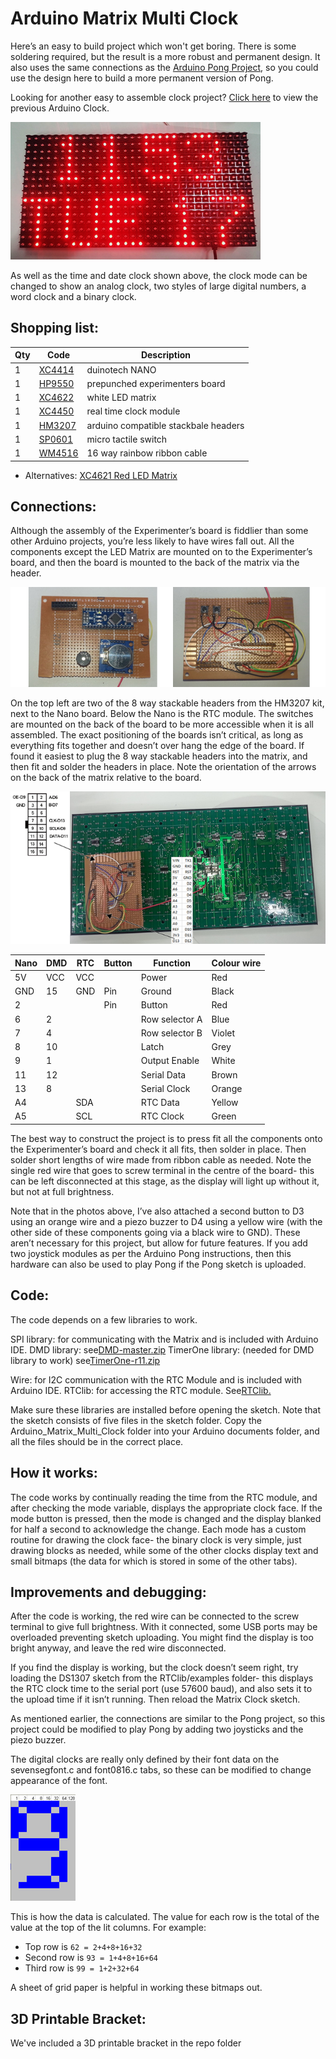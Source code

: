 
# Arduino Matrix Multi Clock

Here’s an easy to build project which won't get boring. There is some soldering required, but the result is a more robust and permanent design. It also uses the same connections as the [Arduino Pong Project](https://jaycar.com.au/diy-arduino-pong), so you could use the design here to build a more permanent version of Pong.

Looking for another easy to assemble clock project? [Click here](diy-arduino-clock-uno) to view the previous Arduino Clock.

![](images/arduino-matrix-multi-clock.png)

As well as the time and date clock shown above, the clock mode can be changed to show an analog clock, two styles of large digital numbers, a word clock and a binary clock.

## Shopping list:

|Qty| Code | Description |
|---|---|---|
|1 | [XC4414](http://jaycar.com.au/p/XC4414) | duinotech NANO
|1 | [HP9550](http://jaycar.com.au/p/HP9550) | prepunched experimenters board
|1 | [XC4622](http://jaycar.com.au/p/XC4622) | white LED matrix
|1 | [XC4450](http://jaycar.com.au/p/XC4450) | real time clock module
|1 | [HM3207](http://jaycar.com.au/p/HM3207) | arduino compatible stackbale headers
|1 | [SP0601](http://jaycar.com.au/p/SP0601) | micro tactile switch
|1 | [WM4516](http://jaycar.com.au/p/WM4516) | 16 way rainbow ribbon cable

* Alternatives: [XC4621 Red LED Matrix](https://jaycar.com.au/p/XC4621)

## Connections:

Although the assembly of the Experimenter’s board is fiddlier than some other Arduino projects, you’re less likely to have wires fall out. All the components except the LED Matrix are mounted on to the Experimenter’s board, and then the board is mounted to the back of the matrix via the header.

![](images/arduino-matrix-clock-connections.png)

On the top left are two of the 8 way stackable headers from the HM3207 kit, next to the Nano board. Below the Nano is the RTC module. The switches are mounted on the back of the board to be more accessible when it is all assembled. The exact positioning of the boards isn’t critical, as long as everything fits together and doesn’t over hang the edge of the board. If found it easiest to plug the 8 way stackable headers into the matrix, and then fit and solder the headers in place. Note the orientation of the arrows on the back of the matrix relative to the board.

![](images/arduino-matrix-back.png)

|Nano |DMD |RTC |Button |Function |Colour wire
|---|---|---|---|---|---
|5V |VCC |VCC ||Power |Red
|GND |15 |GND |Pin |Ground |Black
|2 |||Pin |Button |Red
|6 |2 |||Row selector A |Blue
|7 |4 |||Row selector B |Violet
|8 |10 |||Latch |Grey
|9 |1 |||Output Enable |White
|11 |12 |||Serial Data |Brown
|13 |8 |||Serial Clock |Orange
|A4 ||SDA ||RTC Data |Yellow
|A5 ||SCL ||RTC Clock |Green

The best way to construct the project is to press fit all the components onto the Experimenter’s board and check it all fits, then solder in place. Then solder short lengths of wire made from ribbon cable as needed. Note the single red wire that goes to screw terminal in the centre of the board- this can be left disconnected at this stage, as the display will light up without it, but not at full brightness.

Note that in the photos above, I’ve also attached a second button to D3 using an orange wire and a piezo buzzer to D4 using a yellow wire (with the other side of these components going via a black wire to GND). These aren’t necessary for this project, but allow for future features. If you add two joystick modules as per the Arduino Pong instructions, then this hardware can also be used to play Pong if the Pong sketch is uploaded.

## Code:

The code depends on a few libraries to work.

SPI library: for communicating with the Matrix and is included with Arduino IDE.
DMD library: see[DMD-master.zip](https://github.com/freetronics/DMD/archive/master.zip)
TimerOne library: (needed for DMD library to work) see[TimerOne-r11.zip](https://storage.googleapis.com/google-code-archive-downloads/v2/code.google.com/arduino-timerone/TimerOne-r11.zip)

Wire: for I2C communication with the RTC Module and is included with Arduino IDE.
RTClib: for accessing the RTC module. See[RTClib.](https://github.com/adafruit/RTClib/archive/master.zip)

Make sure these libraries are installed before opening the sketch. Note that the sketch consists of five files in the sketch folder. Copy the Arduino_Matrix_Multi_Clock folder into your Arduino documents folder, and all the files should be in the correct place.

## How it works:

The code works by continually reading the time from the RTC module, and after checking the mode variable, displays the appropriate clock face. If the mode button is pressed, then the mode is changed and the display blanked for half a second to acknowledge the change. Each mode has a custom routine for drawing the clock face- the binary clock is very simple, just drawing blocks as needed, while some of the other clocks display text and small bitmaps (the data for which is stored in some of the other tabs).

## Improvements and debugging:

After the code is working, the red wire can be connected to the screw terminal to give full brightness. With it connected, some USB ports may be overloaded preventing sketch uploading. You might find the display is too bright anyway, and leave the red wire disconnected.

If you find the display is working, but the clock doesn’t seem right, try loading the DS1307 sketch from the RTClib/examples folder- this displays the RTC clock time to the serial port (use 57600 baud), and also sets it to the upload time if it isn’t running. Then reload the Matrix Clock sketch.

As mentioned earlier, the connections are similar to the Pong project, so this project could be modified to play Pong by adding two joysticks and the piezo buzzer.

The digital clocks are really only defined by their font data on the sevensegfont.c and font0816.c tabs, so these can be modified to change appearance of the font.

![](images/arduino-clock-data.png)

This is how the data is calculated. The value for each row is the total of the value at the top of the lit columns. For example:

* Top row is `62 = 2+4+8+16+32`
* Second row is `93 = 1+4+8+16+64`
* Third row is `99 = 1+2+32+64`

A sheet of grid paper is helpful in working these bitmaps out.

## 3D Printable Bracket:
We've included a 3D printable bracket in the repo folder
